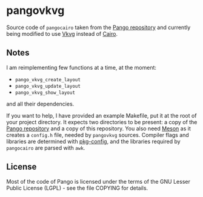 # pangovkvg

Source code of `pangocairo` taken from the [Pango repository](https://gitlab.gnome.org/GNOME/pango) and currently being modified to use [Vkvg](https://github.com/jpbruyere/vkvg) instead of [Cairo](https://gitlab.freedesktop.org/cairo/cairo).

## Notes

I am reimplementing few functions at a time, at the moment:

* `pango_vkvg_create_layout`
* `pango_vkvg_update_layout`
* `pango_vkvg_show_layout`

and all their dependencies.

If you want to help, I have provided an example Makefile, put it at the root of your project directory. It expects two directories to be present: a copy of the [Pango repository](https://gitlab.gnome.org/GNOME/pango) and a copy of this repository. You also need [Meson](https://mesonbuild.com) as it creates a `config.h` file, needed by `pangovkvg` sources. Compiler flags and libraries are determined with [pkg-config](https://www.freedesktop.org/wiki/Software/pkg-config), and the libraries required by `pangocairo` are parsed with `awk`.

## License

Most of the code of Pango is licensed under the terms of the GNU Lesser Public License (LGPL) - see the file COPYING for details.
